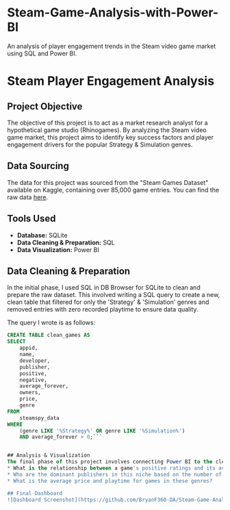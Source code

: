 # Steam-Game-Analysis-with-Power-BI
An analysis of player engagement trends in the Steam video game market using SQL and Power BI.
# Steam Player Engagement Analysis

## Project Objective
The objective of this project is to act as a market research analyst for a hypothetical game studio (Rhinogames). By analyzing the Steam video game market, this project aims to identify key success factors and player engagement drivers for the popular Strategy & Simulation genres.

## Data Sourcing
The data for this project was sourced from the "Steam Games Dataset" available on Kaggle, containing over 85,000 game entries. You can find the raw data [here](https://www.kaggle.com/datasets/fronkongames/steam-games-dataset).

## Tools Used
* **Database:** SQLite
* **Data Cleaning & Preparation:** SQL
* **Data Visualization:** Power BI

## Data Cleaning & Preparation
In the initial phase, I used SQL in DB Browser for SQLite to clean and prepare the raw dataset. This involved writing a SQL query to create a new, clean table that filtered for only the 'Strategy' & 'Simulation' genres and removed entries with zero recorded playtime to ensure data quality.

The query I wrote is as follows:
```sql
CREATE TABLE clean_games AS
SELECT
    appid,
    name,
    developer,
    publisher,
    positive,
    negative,
    average_forever,
    owners,
    price,
    genre
FROM
    steamspy_data
WHERE
    (genre LIKE '%Strategy%' OR genre LIKE '%Simulation%')
    AND average_forever > 0;```


## Analysis & Visualization
The final phase of this project involves connecting Power BI to the clean SQLite database to create an interactive dashboard. The dashboard answers the following key questions:
* What is the relationship between a game's positive ratings and its average playtime?
* Who are the dominant publishers in this niche based on the number of games released?
* What is the average price and playtime for games in these genres?

## Final Dashboard
![Dashboard Screenshot](https://github.com/BryanF360-DA/Steam-Game-Analysis-with-Power-BI/blob/main/PowerBIScreen.png?raw=true)
